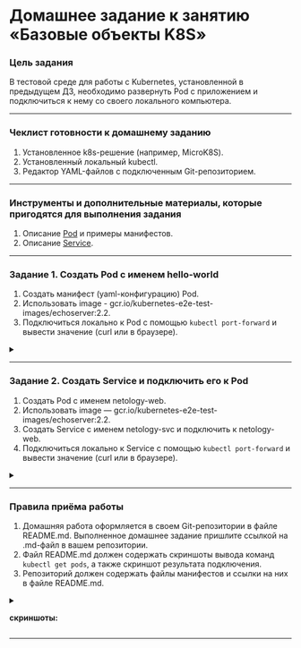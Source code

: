 # Домашнее задание к занятию «Базовые объекты K8S»

### Цель задания

В тестовой среде для работы с Kubernetes, установленной в предыдущем ДЗ, необходимо развернуть Pod с приложением и подключиться к нему со своего локального компьютера. 

------

### Чеклист готовности к домашнему заданию

1. Установленное k8s-решение (например, MicroK8S).
2. Установленный локальный kubectl.
3. Редактор YAML-файлов с подключенным Git-репозиторием.

------

### Инструменты и дополнительные материалы, которые пригодятся для выполнения задания

1. Описание [Pod](https://kubernetes.io/docs/concepts/workloads/pods/) и примеры манифестов.
2. Описание [Service](https://kubernetes.io/docs/concepts/services-networking/service/).

------

### Задание 1. Создать Pod с именем hello-world

1. Создать манифест (yaml-конфигурацию) Pod.
2. Использовать image - gcr.io/kubernetes-e2e-test-images/echoserver:2.2.
3. Подключиться локально к Pod с помощью `kubectl port-forward` и вывести значение (curl или в браузере).

<details>
<summary>

</summary>

```bash
vagrant@vm1:~$ kubectl get pod
No resources found in default namespace.
vagrant@vm1:~$ cat microk8s/pod.yml
apiVersion: v1
kind: Pod
metadata:
  name: hello-world
  labels:
    app: hello-world
spec:
  containers:
  - name: hello-world
    image: gcr.io/kubernetes-e2e-test-images/echoserver:2.2
vagrant@vm1:~$ kubectl apply -f microk8s/pod.yml 
pod/hello-world created
vagrant@vm1:~$ kubectl get po
NAME          READY   STATUS    RESTARTS   AGE
hello-world   1/1     Running   0          4m31s

vagrant@vm1:~$ curl localhost:8081


Hostname: hello-world

Pod Information:
	-no pod information available-

Server values:
	server_version=nginx: 1.12.2 - lua: 10010

Request Information:
	client_address=127.0.0.1
	method=GET
	real path=/
	query=
	request_version=1.1
	request_scheme=http
	request_uri=http://localhost:8080/

Request Headers:
	accept=*/*  
	host=localhost:8081  
	user-agent=curl/7.68.0  

Request Body:
	-no body in request-

vagrant@vm1:~$ curl localhost:8081 -I
HTTP/1.1 200 OK
Date: Wed, 27 Sep 2023 14:09:58 GMT
Content-Type: text/plain
Connection: keep-alive
Server: echoserver

```

</details>

------

### Задание 2. Создать Service и подключить его к Pod

1. Создать Pod с именем netology-web.
2. Использовать image — gcr.io/kubernetes-e2e-test-images/echoserver:2.2.
3. Создать Service с именем netology-svc и подключить к netology-web.
4. Подключиться локально к Service с помощью `kubectl port-forward` и вывести значение (curl или в браузере).

<details>
<summary>

</summary>

```bash
vagrant@vm1:~$ kubectl apply -f microk8s/pod.yml 
pod/hello-world unchanged
pod/netology-web created
vagrant@vm1:~$ cat microk8s/pod.yml 
apiVersion: v1
kind: Pod
metadata:
  name: hello-world
  labels:
    app: hello-world
spec:
  containers:
  - name: hello-world
    image: gcr.io/kubernetes-e2e-test-images/echoserver:2.2
---
apiVersion: v1
kind: Pod
metadata:
  name: netology-web
  labels:
    app: netology-web
spec:
  containers:
  - name: netology-web
    image: gcr.io/kubernetes-e2e-test-images/echoserver:2.2
vagrant@vm1:~$ kubectl get po
NAME           READY   STATUS    RESTARTS   AGE
hello-world    1/1     Running   0          11m
netology-web   1/1     Running   0          20s

vagrant@vm1:~$ cat microk8s/service.yml 
apiVersion: v1
kind: Service
metadata:
  name: netology-svc
spec:
  selector:
    app: netology-web
  ports:
    - protocol: TCP
      port: 8888
      targetPort: 8080
vagrant@vm1:~$ kubectl apply -f microk8s/service.yml 
service/netology-svc created
vagrant@vm1:~$ kubectl get svc
NAME           TYPE        CLUSTER-IP       EXTERNAL-IP   PORT(S)    AGE
kubernetes     ClusterIP   10.152.183.1     <none>        443/TCP    23h
netology-svc   ClusterIP   10.152.183.107   <none>        8888/TCP   10s

vagrant@vm1:~$ curl localhost:8888


Hostname: netology-web

Pod Information:
	-no pod information available-

Server values:
	server_version=nginx: 1.12.2 - lua: 10010

Request Information:
	client_address=127.0.0.1
	method=GET
	real path=/
	query=
	request_version=1.1
	request_scheme=http
	request_uri=http://localhost:8080/

Request Headers:
	accept=*/*  
	host=localhost:8888  
	user-agent=curl/7.68.0  

Request Body:
	-no body in request-

vagrant@vm1:~$ curl localhost:8888 -I
HTTP/1.1 200 OK
Date: Wed, 27 Sep 2023 14:31:31 GMT
Content-Type: text/plain
Connection: keep-alive
Server: echoserver

```

```bash
vagrant@vm1:~$ kubectl port-forward --address 0.0.0.0 svc/netology-svc 8888:8888
Forwarding from 0.0.0.0:8888 -> 8080
Handling connection for 8888
Handling connection for 8888
```


</details>

------

### Правила приёма работы

1. Домашняя работа оформляется в своем Git-репозитории в файле README.md. Выполненное домашнее задание пришлите ссылкой на .md-файл в вашем репозитории.
2. Файл README.md должен содержать скриншоты вывода команд `kubectl get pods`, а также скриншот результата подключения.
3. Репозиторий должен содержать файлы манифестов и ссылки на них в файле README.md.

<details>
<summary>

**скриншоты:**

</summary>

![img.png](img.png)

![img_3.png](img_3.png)

![img_4.png](img_4.png)

![img_1.png](img_1.png)

![img_2.png](img_2.png)

</details>

------